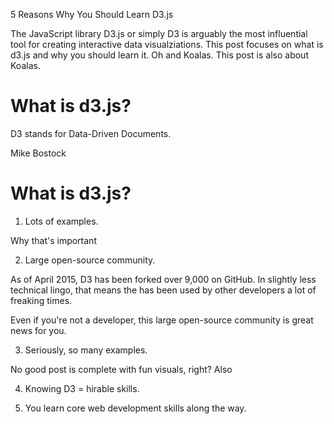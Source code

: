 5 Reasons Why You Should Learn D3.js

The JavaScript library D3.js or simply D3 is arguably the most influential tool for creating interactive data visualziations. This post focuses on what is d3.js and why you should learn it. Oh and Koalas. This post is also about Koalas. 

# What is d3.js?

D3 stands for Data-Driven Documents. 

Mike Bostock

# What is d3.js?

1. Lots of examples.

Why that's important

2. Large open-source community. 

As of April 2015, D3 has been forked over 9,000 on GitHub. In slightly less technical lingo, that means the has been used by other developers a lot of freaking times. 

Even if you're not a developer, this large open-source community is great news for you.


3. Seriously, so many examples.

No good post is complete with fun visuals, right? Also 


4. Knowing D3 = hirable skills.

5. You learn core web development skills along the way. 

